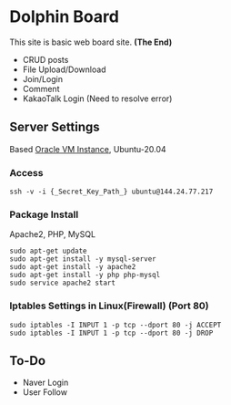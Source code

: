 # Dolphin Board

This site is basic web board site. **(The End)**
- CRUD posts
- File Upload/Download
- Join/Login
- Comment
- KakaoTalk Login (Need to resolve error)

## Server Settings
Based [Oracle VM Instance](https://www.oracle.com/kr/cloud/compute/virtual-machines/), Ubuntu-20.04

### Access
```
ssh -v -i {_Secret_Key_Path_} ubuntu@144.24.77.217
```

### Package Install
Apache2, PHP, MySQL
```
sudo apt-get update
sudo apt-get install -y mysql-server
sudo apt-get install -y apache2
sudo apt-get install -y php php-mysql
sudo service apache2 start
```

### Iptables Settings in Linux(Firewall) (Port 80)
```
sudo iptables -I INPUT 1 -p tcp --dport 80 -j ACCEPT
sudo iptables -I INPUT 1 -p tcp --dport 80 -j DROP
```

## To-Do
- Naver Login 
- User Follow
